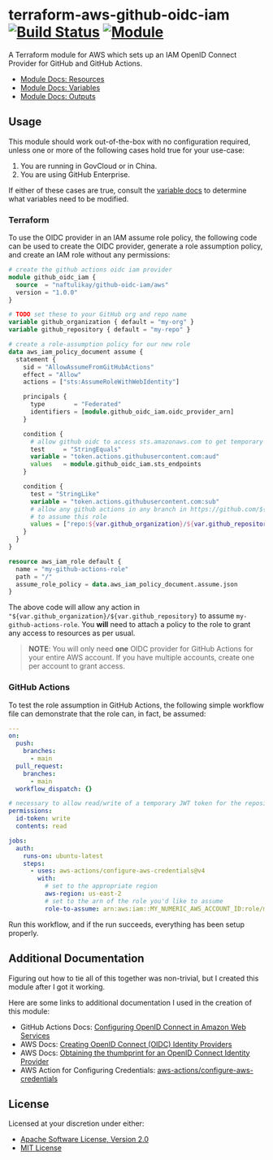 # terraform-aws-github-oidc-iam [![Build Status][build.svg]][build] [![Module][module.svg]][module]

A Terraform module for AWS which sets up an IAM OpenID Connect Provider for GitHub and GitHub Actions.

 - [Module Docs: Resources](/docs/RESOURCES.md)
 - [Module Docs: Variables](/docs/VARIABLES.md)
 - [Module Docs: Outputs](/docs/OUTPUTS.md)

## Usage

This module should work out-of-the-box with no configuration required, unless one or more of the following cases hold
true for your use-case:

 1. You are running in GovCloud or in China.
 2. You are using GitHub Enterprise.

If either of these cases are true, consult the [variable docs](/docs/VARIABLES.md) to determine what variables need
to be modified.

### Terraform

To use the OIDC provider in an IAM assume role policy, the following code can be used to create the OIDC provider,
generate a role assumption policy, and create an IAM role without any permissions:

```terraform
# create the github actions oidc iam provider
module github_oidc_iam {
  source  = "naftulikay/github-oidc-iam/aws"
  version = "1.0.0"
}

# TODO set these to your GitHub org and repo name
variable github_organization { default = "my-org" }
variable github_repository { default = "my-repo" }

# create a role-assumption policy for our new role
data aws_iam_policy_document assume {
  statement {
    sid = "AllowAssumeFromGitHubActions"
    effect = "Allow"
    actions = ["sts:AssumeRoleWithWebIdentity"]

    principals {
      type        = "Federated"
      identifiers = [module.github_oidc_iam.oidc_provider_arn]
    }

    condition {
      # allow github oidc to access sts.amazonaws.com to get temporary credentials for the IAM role
      test     = "StringEquals"
      variable = "token.actions.githubusercontent.com:aud"
      values   = module.github_oidc_iam.sts_endpoints
    }

    condition {
      test = "StringLike"
      variable = "token.actions.githubusercontent.com:sub"
      # allow any github actions in any branch in https://github.com/${var.github_organization}/${var.github_repository}
      # to assume this role
      values = ["repo:${var.github_organization}/${var.github_repository}:*"]
    }
  }
}

resource aws_iam_role default {
  name = "my-github-actions-role"
  path = "/"
  assume_role_policy = data.aws_iam_policy_document.assume.json
}
```

The above code will allow any action in `"${var.github_organization}/${var.github_repository}` to assume 
`my-github-actions-role`. You **will** need to attach a policy to the role to grant any access to resources as per
usual.

> **NOTE**: You will only need **one** OIDC provider for GitHub Actions for your entire AWS account. If you have
> multiple accounts, create one per account to grant access.

### GitHub Actions

To test the role assumption in GitHub Actions, the following simple workflow file can demonstrate that the role can, in
fact, be assumed:

```yaml
---
on:
  push:
    branches:
      - main
  pull_request:
    branches:
      - main
  workflow_dispatch: {}

# necessary to allow read/write of a temporary JWT token for the repository in the action run
permissions:
  id-token: write
  contents: read

jobs:
  auth:
    runs-on: ubuntu-latest
    steps:
      - uses: aws-actions/configure-aws-credentials@v4
        with:
          # set to the appropriate region
          aws-region: us-east-2
          # set to the arn of the role you'd like to assume
          role-to-assume: arn:aws:iam::MY_NUMERIC_AWS_ACCOUNT_ID:role/my-github-actions-role
```

Run this workflow, and if the run succeeds, everything has been setup properly.

## Additional Documentation

Figuring out how to tie all of this together was non-trivial, but I created this module after I got it working.

Here are some links to additional documentation I used in the creation of this module:

 - GitHub Actions Docs: [Configuring OpenID Connect in Amazon Web Services](https://docs.github.com/en/actions/deployment/security-hardening-your-deployments/configuring-openid-connect-in-amazon-web-services)
 - AWS Docs: [Creating OpenID Connect (OIDC) Identity Providers](https://docs.aws.amazon.com/IAM/latest/UserGuide/id_roles_providers_create_oidc.html)
 - AWS Docs: [Obtaining the thumbprint for an OpenID Connect Identity Provider](https://docs.aws.amazon.com/IAM/latest/UserGuide/id_roles_providers_create_oidc_verify-thumbprint.html)
 - AWS Action for Configuring Credentials: [aws-actions/configure-aws-credentials](https://github.com/aws-actions/configure-aws-credentials#OIDC)

## License

Licensed at your discretion under either:

 - [Apache Software License, Version 2.0](./LICENSE-APACHE)
 - [MIT License](./LICENSE-MIT)

 [build]:     https://github.com/naftulikay/terraform-aws-github-oidc-iam/actions/workflows/terraform.yml
 [build.svg]: https://github.com/naftulikay/terraform-aws-github-oidc-iam/actions/workflows/terraform.yml/badge.svg
 [module]:     https://registry.terraform.io/modules/naftulikay/github-oidc-iam/aws/latest
 [module.svg]: https://img.shields.io/badge/terraform-module-purple
